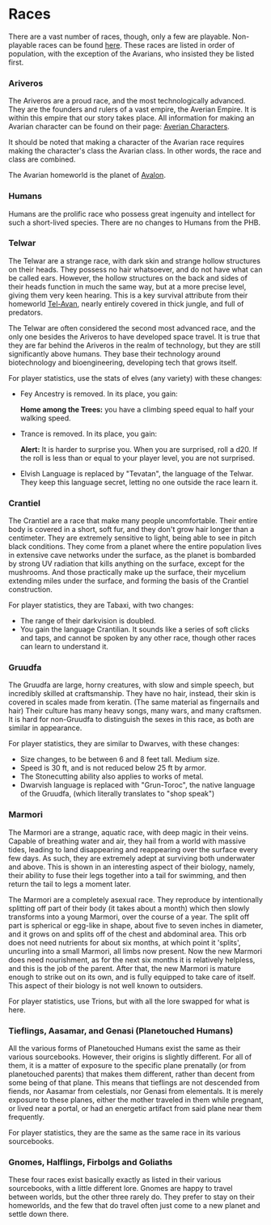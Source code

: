 # Races
There are a vast number of races, though, only a few are playable. Non-playable races can be found [here](NOLINK). These races are listed in order of population, with the exception of the Avarians, who insisted they be listed first.

### Ariveros
The Ariveros are a proud race, and the most technologically advanced. They are the founders and rulers of a vast empire, the Averian Empire. It is within this empire that our story takes place.
All information for making an Avarian character can be found on their page: [Averian Characters](avarian-characters.html). 

It should be noted that making a character of the Avarian race requires making the character's class the Avarian    class. In other words, the race and class are combined.

The Avarian homeworld is the planet of [Avalon](../lore/planets/avalon.html).

### Humans
Humans are the prolific race who possess great ingenuity and intellect for such a short-lived species. There are no changes to Humans from the PHB.

### Telwar
The Telwar are a strange race, with dark skin and strange hollow structures on their heads. They possess no hair whatsoever, and do not have what can be called ears. However, the hollow structures on the back and sides of their heads function in much the same way, but at a more precise level, giving them very keen hearing. This is a key survival attribute from their homeworld [Tel-Avan](../lore/planets/tel-avan.html), nearly entirely covered in thick jungle, and full of predators.

The Telwar are often considered the second most advanced race, and the only one besides the Ariveros to have developed space travel. It is true that they are far behind the Ariveros in the realm of technology, but they are still significantly above humans. They base their technology around biotechnology and bioengineering, developing tech that grows itself.

For player statistics, use the stats of elves (any variety) with these changes: 
 * Fey Ancestry is removed. In its place, you gain: 
 
    **Home among the Trees:** you have a climbing speed equal to half your walking speed.
 * Trance is removed. In its place, you gain:
 
    **Alert:** It is harder to surprise you. When you are surprised, roll a d20. If the roll is less than or equal to your player level, you are not surprised.
 * Elvish Language is replaced by "Tevatan", the language of the Telwar. They keep this language secret, letting no one outside the race learn it.


### Crantiel
The Crantiel are a race that make many people uncomfortable. Their entire body is covered in a short, soft fur, and they don't grow hair longer than a centimeter. They are extremely sensitive to light, being able to see in pitch black conditions. They come from a planet where the entire population lives in extensive cave networks under the surface, as the planet is bombarded by strong UV radiation that kills anything on the surface, except for the mushrooms. And those practically make up the surface, their mycelium extending miles under the surface, and forming the basis of the Crantiel construction.

For player statistics, they are Tabaxi, with two changes: 
 * The range of their darkvision is doubled.
 * You gain the language Crantilian. It sounds like a series of soft clicks and taps, and cannot be spoken by any other race, though other races can learn to understand it.

### Gruudfa
The Gruudfa are large, horny creatures, with slow and simple speech, but incredibly skilled at craftsmanship. They have no hair, instead, their skin is covered in scales made from keratin. (The same material as fingernails and hair) Their culture has many heavy songs, many wars, and many craftsmen. It is hard for non-Gruudfa to distinguish the sexes in this race, as both are similar in appearance.

For player statistics, they are similar to Dwarves, with these changes:
 * Size changes, to be between 6 and 8 feet tall. Medium size.
 * Speed is 30 ft, and is not reduced below 25 ft by armor.
 * The Stonecutting ability also applies to works of metal.
 * Dwarvish language is replaced with "Grun-Toroc", the native language of the Gruudfa, (which literally translates to "shop speak")

### Marmori
The Marmori are a strange, aquatic race, with deep magic in their veins. Capable of breathing water and air, they hail from a world with massive tides, leading to land disappearing and reappearing over the surface every few days. As such, they are extremely adept at surviving both underwater and above. This is shown in an interesting aspect of their biology, namely, their ability to fuse their legs together into a tail for swimming, and then return the tail to legs a moment later. 

The Marmori are a completely asexual race. They reproduce by intentionally splitting off part of their body (it takes about a month) which then slowly transforms into a young Marmori, over the course of a year. The split off part is spherical or egg-like in shape, about five to seven inches in diameter, and it grows on and splits off of the chest and abdominal area. This orb does not need nutrients for about six months, at which point it 'splits', uncurling into a small Marmori, all limbs now present. Now the new Marmori does need nourishment, as for the next six months it is relatively helpless, and this is the job of the parent. After that, the new Marmori is mature enough to strike out on its own, and is fully equipped to take care of itself. This aspect of their biology is not well known to outsiders.

For player statistics, use Trions, but with all the lore swapped for what is here.
 
### Tieflings, Aasamar, and Genasi (Planetouched Humans)
All the various forms of Planetouched Humans exist the same as their various sourcebooks. However, their origins is slightly different. For all of them, it is a matter of exposure to the specific plane prenatally (or from planetouched parents) that makes them different, rather than decent from some being of that plane. This means that tieflings are not descended from fiends, nor Aasamar from celestials, nor Genasi from elementals. It is merely exposure to these planes, either the mother traveled in them while pregnant, or lived near a portal, or had an  energetic artifact from said plane near them frequently. 

For player statistics, they are the same as the same race in its various sourcebooks.

### Gnomes, Halflings, Firbolgs and Goliaths
These four races exist basically exactly as listed in their various sourcebooks, with a little different lore. Gnomes are happy to travel between worlds, but the other three rarely do. They prefer to stay on their homeworlds, and the few that do travel often just come to a new planet and settle down there.
